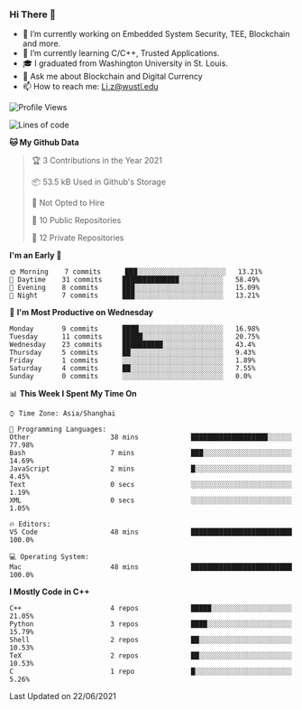### Hi There 👋

<!--
**G0o9leA1/G0o9leA1** is a ✨ _special_ ✨ repository because its `README.md` (this file) appears on your GitHub profile.

Here are some ideas to get you started:
-->
- 🔭 I’m currently working on Embedded System Security, TEE, Blockchain and more.
- 🌱 I’m currently learning C/C++, Trusted Applications.
- 🎓 I graduated from Washington University in St. Louis.
- 💬 Ask me about Blockchain and Digital Currency
- 📫 How to reach me: Li.z@wustl.edu

<!--START_SECTION:waka-->
![Profile Views](http://img.shields.io/badge/Profile%20Views-0-blue)

![Lines of code](https://img.shields.io/badge/From%20Hello%20World%20I%27ve%20Written-57393%20lines%20of%20code-blue)

**🐱 My Github Data** 

> 🏆 3 Contributions in the Year 2021
 > 
> 📦 53.5 kB Used in Github's Storage 
 > 
> 🚫 Not Opted to Hire
 > 
> 📜 10 Public Repositories 
 > 
> 🔑 12 Private Repositories  
 > 
**I'm an Early 🐤** 

```text
🌞 Morning    7 commits      ███░░░░░░░░░░░░░░░░░░░░░░   13.21% 
🌆 Daytime    31 commits     ██████████████░░░░░░░░░░░   58.49% 
🌃 Evening    8 commits      ███░░░░░░░░░░░░░░░░░░░░░░   15.09% 
🌙 Night      7 commits      ███░░░░░░░░░░░░░░░░░░░░░░   13.21%

```
📅 **I'm Most Productive on Wednesday** 

```text
Monday       9 commits      ████░░░░░░░░░░░░░░░░░░░░░   16.98% 
Tuesday      11 commits     █████░░░░░░░░░░░░░░░░░░░░   20.75% 
Wednesday    23 commits     ██████████░░░░░░░░░░░░░░░   43.4% 
Thursday     5 commits      ██░░░░░░░░░░░░░░░░░░░░░░░   9.43% 
Friday       1 commits      ░░░░░░░░░░░░░░░░░░░░░░░░░   1.89% 
Saturday     4 commits      ██░░░░░░░░░░░░░░░░░░░░░░░   7.55% 
Sunday       0 commits      ░░░░░░░░░░░░░░░░░░░░░░░░░   0.0%

```


📊 **This Week I Spent My Time On** 

```text
⌚︎ Time Zone: Asia/Shanghai

💬 Programming Languages: 
Other                    38 mins             ███████████████████░░░░░░   77.98% 
Bash                     7 mins              ███░░░░░░░░░░░░░░░░░░░░░░   14.69% 
JavaScript               2 mins              █░░░░░░░░░░░░░░░░░░░░░░░░   4.45% 
Text                     0 secs              ░░░░░░░░░░░░░░░░░░░░░░░░░   1.19% 
XML                      0 secs              ░░░░░░░░░░░░░░░░░░░░░░░░░   1.05%

🔥 Editors: 
VS Code                  48 mins             █████████████████████████   100.0%

💻 Operating System: 
Mac                      48 mins             █████████████████████████   100.0%

```

**I Mostly Code in C++** 

```text
C++                      4 repos             █████░░░░░░░░░░░░░░░░░░░░   21.05% 
Python                   3 repos             ████░░░░░░░░░░░░░░░░░░░░░   15.79% 
Shell                    2 repos             ██░░░░░░░░░░░░░░░░░░░░░░░   10.53% 
TeX                      2 repos             ██░░░░░░░░░░░░░░░░░░░░░░░   10.53% 
C                        1 repo              █░░░░░░░░░░░░░░░░░░░░░░░░   5.26%

```



 Last Updated on 22/06/2021
<!--END_SECTION:waka-->
